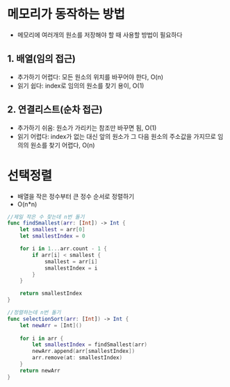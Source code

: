 # 메모리가 동작하는 방법
- 메모리에 여러개의 원소를 저장해야 할 때 사용할 방법이 필요하다

## 1. 배열(임의 접근)
- 추가하기 어렵다: 모든 원소의 위치를 바꾸어야 한다, O(n)
- 읽기 쉽다: index로 임의의 원소를 찾기 용이, O(1)

## 2. 연결리스트(순차 접근)
- 추가하기 쉬움: 원소가 가리키는 참조만 바꾸면 됨, O(1)
- 읽기 어렵다: index가 없는 대신 앞의 원소가 그 다음 원소의 주소값을 가지므로 임의의 원소를 찾기 어렵다, O(n)

# 선택정렬
- 배열을 작은 정수부터 큰 정수 순서로 정렬하기
- O(n*n)

```swift
//제일 작은 수 찾는데 n번 돌기
func findSmallest(arr: [Int]) -> Int {
    let smallest = arr[0]
    let smallestIndex = 0

    for i in 1...arr.count - 1 {
        if arr[i] < smallest {
            smallest = arr[i]
            smallestIndex = i
        }
    }

    return smallestIndex
}

//정렬하는데 n번 돌기
func selectionSort(arr: [Int]) -> Int {
    let newArr = [Int]()
    
    for i in arr {
        let smallestIndex = findSmallest(arr)
        newArr.append(arr[smallestIndex])
        arr.remove(at: smallestIndex)
    }
    return newArr
}
```
